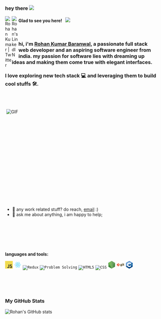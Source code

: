### hey there <img src="https://media.giphy.com/media/hvRJCLFzcasrR4ia7z/giphy.gif" width="25px">

<a href="https://twitter.com/rohan_kumar28">
  <img align="left" alt="Rohan Kumar | Twitter" width="22px" src="https://raw.githubusercontent.com/peterthehan/peterthehan/master/assets/twitter.svg" />
</a>
<a href="https://www.linkedin.com/in/rohan-kumar-baranwal-a25313148/">
  <img align="left" alt="Rohan's LinkedIN" width="22px" src="https://raw.githubusercontent.com/peterthehan/peterthehan/master/assets/linkedin.svg" />
</a>

#### Glad to see you here! &nbsp; ![](https://visitor-badge.glitch.me/badge?page_id=kumarrohan2804.kumarrohan2804)

<br />

### hi, i'm [Rohan Kumar Baranwal](https://portfolio-rohan.netlify.app/), a passionate full stack web developer and an aspiring software engineer from india. my passion for software lies with dreaming up ideas and making them come true with elegant interfaces.

### I love exploring new tech stack 💻 and leveraging them to build cool stuffs 🛠️.

<br />
<br />
<br />

  <img align="right" alt="GIF" src="https://github.com/abhisheknaiidu/abhisheknaiidu/blob/master/code.gif?raw=true" width="500" height="320" />
  
- 💼 any work related stuff? do reach, [email](mailto:kumarrohan2804@gmail.com) :)
- 💬 ask me about anything, i am happy to help;
<br />
<br />
<br />
<br />
<br />

**languages and tools:**

<code><img height="25" src="https://raw.githubusercontent.com/github/explore/80688e429a7d4ef2fca1e82350fe8e3517d3494d/topics/javascript/javascript.png"></code>
<code><img height="25" src="https://raw.githubusercontent.com/github/explore/80688e429a7d4ef2fca1e82350fe8e3517d3494d/topics/react/react.png"></code>
<code><img title="Redux" height="25" src="https://github.com/udit22022000/udit22022000/blob/master/images/redux.svg"></code>
<code><img title="Problem Solving" height="25" src="https://github.com/udit22022000/udit22022000/blob/master/images/problemSolving.png"></code>
<code><img title="HTML5" height="25" src="https://github.com/udit22022000/udit22022000/blob/master/images/html5.svg"></code>
<code><img title="CSS" height="25" src="https://github.com/udit22022000/udit22022000/blob/master/images/css.svg"></code>
<code><img height="25" src="https://raw.githubusercontent.com/github/explore/80688e429a7d4ef2fca1e82350fe8e3517d3494d/topics/nodejs/nodejs.png"></code>
<code><img height="25" src="https://raw.githubusercontent.com/github/explore/80688e429a7d4ef2fca1e82350fe8e3517d3494d/topics/git/git.png"></code>
<code><img height="25" src="https://raw.githubusercontent.com/github/explore/80688e429a7d4ef2fca1e82350fe8e3517d3494d/topics/cpp/cpp.png"></code>
<br />
<br />
<br />
<br />
<br />

### My GitHub Stats

![Rohan's GitHub stats](https://github-readme-stats.vercel.app/api?username=kumarrohan2804&hide=issues&show_icons=true&theme=radical&include_all_commits=true)
